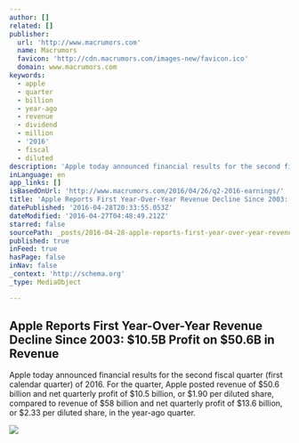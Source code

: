 ```yaml
---
author: []
related: []
publisher:
  url: 'http://www.macrumors.com'
  name: Macrumors
  favicon: 'http://cdn.macrumors.com/images-new/favicon.ico'
  domain: www.macrumors.com
keywords:
  - apple
  - quarter
  - billion
  - year-ago
  - revenue
  - dividend
  - million
  - '2016'
  - fiscal
  - diluted
description: 'Apple today announced financial results for the second fiscal quarter (first calendar quarter) of 2016. For the quarter, Apple posted revenue of $50.6 billion and net quarterly profit of $10.5 billion, or $1.90 per diluted share, compared to revenue of $58 billion and net quarterly profit of $13.6 billion, or $2.33 per diluted share, in the year-ago quarter.'
inLanguage: en
app_links: []
isBasedOnUrl: 'http://www.macrumors.com/2016/04/26/q2-2016-earnings/'
title: 'Apple Reports First Year-Over-Year Revenue Decline Since 2003: $10.5B Profit on $50.6B in Revenue'
datePublished: '2016-04-28T20:33:55.053Z'
dateModified: '2016-04-27T04:48:49.212Z'
starred: false
sourcePath: _posts/2016-04-28-apple-reports-first-year-over-year-revenue-decline-since-200.md
published: true
inFeed: true
hasPage: false
inNav: false
_context: 'http://schema.org'
_type: MediaObject

---
```

<article style=""><h1>Apple Reports First Year-Over-Year Revenue Decline Since 2003: $10.5B Profit on $50.6B in Revenue</h1><p>Apple today announced financial results for the second fiscal quarter (first calendar quarter) of 2016. For the quarter, Apple posted revenue of $50.6 billion and net quarterly profit of $10.5 billion, or $1.90 per diluted share, compared to revenue of $58 billion and net quarterly profit of $13.6 billion, or $2.33 per diluted share, in the year-ago quarter.</p><img src="http://cdn.macrumors.com/article-new/2016/04/linechartq2.png?retina" /></article>